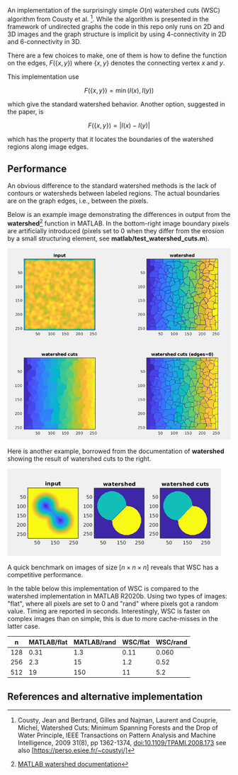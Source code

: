 An implementation of the surprisingly simple $`O(n)`$ watershed cuts
(WSC) algorithm from Cousty et al. [^1]. While the algorithm is
presented in the framework of undirected graphs the code in this repo
only runs on 2D and 3D images and the graph structure is implicit by
using 4-connectivity in 2D and 6-connectivity in 3D.

There are a few choices to make, one of them is how to define the
function on the edges, $`F(\{x,y\})`$ where $`\{x,y\}`$ denotes the
connecting vertex $x$ and $y$.

This implementation use

``` math
F(\{x,y\}) = \min \left( I(x) , I(y) \right)
```

which give the standard watershed behavior. Another option, suggested
in the paper, is

``` math
F(\{x,y\}) = | I(x) - I(y) |
```

which has the property that it locates the boundaries of the watershed
regions along image edges.

## Performance
An obvious difference to the standard watershed methods is the lack of
contours or watersheds between labeled regions. The actual boundaries
are on the graph edges, i.e., between the pixels.

Below is an example image demonstrating the differences in output from
the **watershed**[^2] function in MATLAB. In the bottom-right
image boundary pixels are artificially introduced (pixels set to 0
when they differ from the erosion by a small structuring element, see
**matlab/test_watershed_cuts.m**).

<img src="doc/screenshot1.png">

Here is another example, borrowed from the documentation of
**watershed** showing the result of watershed cuts to the right.

<img src="doc/screenshot2.png">

A quick benchmark on images of size $`\left[n \times n \times
n\right]`$ reveals that WSC has a competitive
performance.

In the table below this implementation of WSC is compared to the
watershed implementation in MATLAB R2020b. Using two types of images:
"flat", where all pixels are set to 0 and "rand" where pixels got a
random value. Timing are reported in seconds. Interestingly, WSC is
faster on complex images than on simple, this is due to more
cache-misses in the latter case.

| n     | MATLAB/flat | MATLAB/rand | WSC/flat | WSC/rand |
| ---   | ---         | ---         | ---      | ---      |
| 128   | 0.31        | 1.3         | 0.11     | 0.060    |
| 256   | 2.3         | 15          | 1.2      | 0.52     |
| 512   | 19          | 150         | 11       | 5.2      |


## References and alternative implementation

[^1]: Cousty, Jean and Bertrand, Gilles and Najman, Laurent and Couprie, Michel, Watershed Cuts: Minimum Spanning Forests and the Drop of Water Principle, IEEE Transactions on Pattern Analysis and Machine Intelligence, 2009 31(8), pp 1362-1374, [doi:10.1109/TPAMI.2008.173](http://dx.doi.org/10.1109/TPAMI.2008.173) see also [https://perso.esiee.fr/~coustyj/]
[^2]: [MATLAB watershed documentation](https://se.mathworks.com/help/images/ref/watershed.html)
[^3]: [scikit-image documentation on watershed](https://scikit-image.org/docs/stable/api/skimage.segmentation.html#skimage.segmentation.watershed) there is also a [demo](https://scikit-image.org/docs/stable/auto_examples/segmentation/plot_watershed.html)
[^4]: [DIPlib watershed documentation](https://diplib.org/diplib-docs/segmentation.html)
